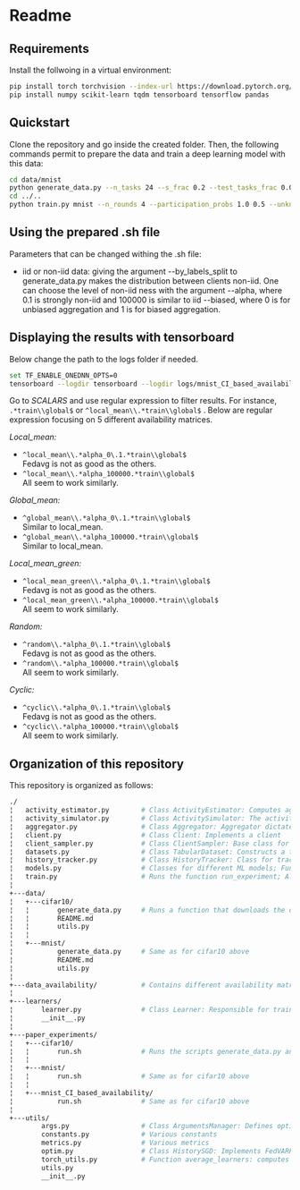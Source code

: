 # Readme

## Requirements

Install the follwoing in a virtual environment:
```bash
pip install torch torchvision --index-url https://download.pytorch.org/whl/cu121
pip install numpy scikit-learn tqdm tensorboard tensorflow pandas
```

## Quickstart

Clone the repository and go inside the created folder. Then, the following commands permit to prepare the data and train a deep learning model with this data:

```bash
cd data/mnist
python generate_data.py --n_tasks 24 --s_frac 0.2 --test_tasks_frac 0.0 --seed 12345
cd ../..
python train.py mnist --n_rounds 4 --participation_probs 1.0 0.5 --unknown_participation_probs --bz 128 --lr 5e-3 --log_freq 1 --device cuda --optimizer sgd --server_optimizer history --swap_labels --swap_proportion 0.0 --logs_dir logs/mnist_CI_based_availability/clients_7/test --seed 12 --verbose 0
```

## Using the prepared .sh file

Parameters that can be changed withing the .sh file:
- iid or non-iid data: giving the argument --by_labels_split to generate_data.py makes the distribution between clients non-iid. One can choose the level of non-iid ness with the argument --alpha, where 0.1 is strongly non-iid and 100000 is similar to iid
--biased, where 0 is for unbiased aggregation and 1 is for biased aggregation.

## Displaying the results with tensorboard

Below change the path to the logs folder if needed.
```bash
set TF_ENABLE_ONEDNN_OPTS=0
tensorboard --logdir tensorboard --logdir logs/mnist_CI_based_availability/clients_7/
```

Go to *SCALARS* and use regular expression to filter results. For instance, 
`.*train\\global$` or 
`^local_mean\\.*train\\global$`
.
Below are regular expression focusing on 5 different availability matrices.

*Local_mean:*  
- `^local_mean\\.*alpha_0\.1.*train\\global$`  
Fedavg is not as good as the others.
- `^local_mean\\.*alpha_100000.*train\\global$`  
All seem to work similarly.

*Global_mean:*  
- `^global_mean\\.*alpha_0\.1.*train\\global$`  
Similar to local_mean.
- `^global_mean\\.*alpha_100000.*train\\global$`  
Similar to local_mean.

*Local_mean_green:*  
- `^local_mean_green\\.*alpha_0\.1.*train\\global$`  
Fedavg is not as good as the others.
- `^local_mean_green\\.*alpha_100000.*train\\global$`  
All seem to work similarly.

*Random:*
- `^random\\.*alpha_0\.1.*train\\global$`  
Fedavg is not as good as the others.
- `^random\\.*alpha_100000.*train\\global$`  
All seem to work similarly.

*Cyclic:*
- `^cyclic\\.*alpha_0\.1.*train\\global$`  
Fedavg is not as good as the others.
- `^cyclic\\.*alpha_100000.*train\\global$`  
All seem to work similarly.

## Organization of this repository

This repository is organized as follows:
```bash
./
¦   activity_estimator.py        # Class ActivityEstimator: Computes aggregation weights based on the previous participation history
¦   activity_simulator.py        # Class ActivitySimulator: The activity of each client follows a Bernoulli random variable
¦   aggregator.py                # Class Aggregator: Aggregator dictates communications between clients (also NoCommunicationAggregator and CentralizedAggregator classes)
¦   client.py                    # Class Client: Implements a client
¦   client_sampler.py            # Class ClientSampler: Base class for clients sampler
¦   datasets.py                  # Class TabularDataset: Constructs a torch.utils.Dataset object from a pickle file; Class SubMNIST: Constructs a subset of MNIST dataset from a pickle file (also SubCIFAR10, SubCIFAR100, SubFEMNIST); Class CharacterDataset: Dataset for next character prediction; Function get_mnist: gets full (both train and test) MNIST dataset inputs and labels (also get_cifar10, get_cifar100 functions)
¦   history_tracker.py           # Class HistoryTracker: Class for tracking historical gradients. Designed for implementing FedVARP
¦   models.py                    # Classes for different ML models; Function get_mobilenet: creates MobileNet model with `num_classes` outputs
¦   train.py                     # Runs the function run_experiment; Also contains the function init_clients contained in this script
¦   
+---data/
¦   +---cifar10/
¦   ¦       generate_data.py     # Runs a function that downloads the data and splits the dataset among n_clients (three methods are available); see README for more information
¦   ¦       README.md
¦   ¦       utils.py
¦   ¦       
¦   +---mnist/
¦           generate_data.py     # Same as for cifar10 above
¦           README.md
¦           utils.py
¦   
+---data_availability/           # Contains different availability matrices in csv files
¦           
+---learners/
¦       learner.py               # Class Learner: Responsible for training and evaluating a (deep-)learning model (also LanguageModelingLearner class)
¦       __init__.py
¦       
+---paper_experiments/
¦   +---cifar10/
¦   ¦       run.sh               # Runs the scripts generate_data.py and train.py with appropriate arguments
¦   ¦       
¦   +---mnist/
¦   ¦       run.sh               # Same as for cifar10 above
¦   ¦       
¦   +---mnist_CI_based_availability/
¦           run.sh               # Same as for cifar10 above
¦           
+---utils/
        args.py                  # Class ArgumentsManager: Defines options used during training and test time, also implements several helper functions such as parsing, printing, and saving the options (also TrainArgumentsManager class)
        constants.py             # Various constants
        metrics.py               # Various metrics
        optim.py                 # Class HistorySGD: Implements FedVARP; Class ProxSGD: Adaptation of torch.optim.SGD to proximal SGD
        torch_utils.py           # Function average_learners: computes the average of learners and store it into target_learner; Function copy_model: Copy learners_weights from target to source; Function copy_gradient: Copy param.grad.data from source to target; Function partial_average: performs a step towards aggregation for learners; Function differentiate_learner: Set the gradient of the model to be the difference between `target` and `reference` multiplied by `coeff`; Function simplex_projection: Compute the Euclidean projection on a positive simplex
        utils.py
        __init__.py
```